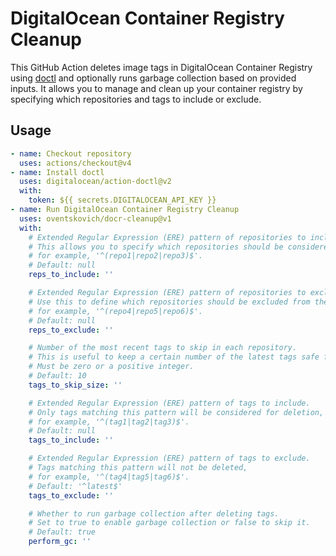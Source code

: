 # DigitalOcean Container Registry Cleanup

This GitHub Action deletes image tags in DigitalOcean Container Registry using
[doctl](https://github.com/digitalocean/action-doctl) and optionally runs 
garbage collection based on provided inputs. It allows you to manage and clean up 
your container registry by specifying which repositories and tags to include or exclude.

## Usage

```yaml
- name: Checkout repository
  uses: actions/checkout@v4
- name: Install doctl
  uses: digitalocean/action-doctl@v2
  with:
    token: ${{ secrets.DIGITALOCEAN_API_KEY }}
- name: Run DigitalOcean Container Registry Cleanup
  uses: oventskovich/docr-cleanup@v1
  with:
    # Extended Regular Expression (ERE) pattern of repositories to include. 
    # This allows you to specify which repositories should be considered for cleanup,
    # for example, '^(repo1|repo2|repo3)$'.
    # Default: null
    reps_to_include: ''

    # Extended Regular Expression (ERE) pattern of repositories to exclude. 
    # Use this to define which repositories should be excluded from the cleanup, 
    # for example, '^(repo4|repo5|repo6)$'.
    # Default: null
    reps_to_exclude: ''

    # Number of the most recent tags to skip in each repository. 
    # This is useful to keep a certain number of the latest tags safe from deletion. 
    # Must be zero or a positive integer.
    # Default: 10
    tags_to_skip_size: ''

    # Extended Regular Expression (ERE) pattern of tags to include. 
    # Only tags matching this pattern will be considered for deletion, 
    # for example, '^(tag1|tag2|tag3)$'.
    # Default: null
    tags_to_include: ''

    # Extended Regular Expression (ERE) pattern of tags to exclude. 
    # Tags matching this pattern will not be deleted, 
    # for example, '^(tag4|tag5|tag6)$'.
    # Default: '^latest$'
    tags_to_exclude: ''

    # Whether to run garbage collection after deleting tags. 
    # Set to true to enable garbage collection or false to skip it.
    # Default: true
    perform_gc: ''
```
